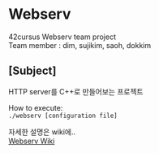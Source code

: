 # Webserv
42cursus Webserv team project <br>
Team member : dim, sujikim, saoh, dokkim <br>

## [Subject]
HTTP server를 C++로 만들어보는 프로젝트 <br>

How to execute: <br>
` ./webserv [configuration file] `

자세한 설명은 wiki에.. <br>
[Webserv Wiki](https://github.com/dimfrom42/Webserv.wiki.git)
